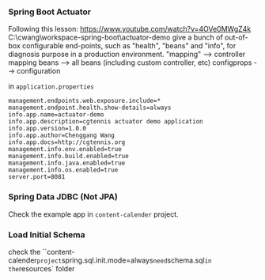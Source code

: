 ### Spring Boot Actuator
Following this lesson: https://www.youtube.com/watch?v=4OVe0MWgZ4k
C:\cwang\workspace-spring-boot\actuator-demo
give a bunch of out-of-box configurable end-points, such as "health", "beans" and "info", for diagnosis purpose in a production environment.
"mapping" --> controller mapping
beans --> all beans (including custom controller, etc)
configprops --> configuration

in `application.properties`
```
management.endpoints.web.exposure.include=*
management.endpoint.health.show-details=always
info.app.name=actuator-demo
info.app.description=cgtennis actuator demo application
info.app.version=1.0.0
info.app.author=Chenggang Wang
info.app.docs=http://cgtennis.org
management.info.env.enabled=true
management.info.build.enabled=true
management.info.java.enabled=true
management.info.os.enabled=true
server.port=8081
```

### Spring Data JDBC (Not JPA)
Check the example app in `content-calender` project.


### Load Initial Schema
check the ``content-calender` project
`spring.sql.init.mode=always`
need `schema.sql` in the `resources` folder